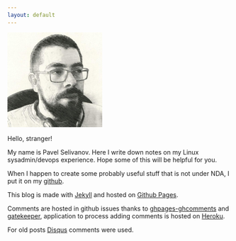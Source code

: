 ```yaml
---
layout: default
---
```

![photo](/cv/my_profile_picture_small.jpg)

Hello, stranger!

My name is Pavel Selivanov. Here I write down notes on my Linux sysadmin/devops experience. Hope some of this will be helpful for you.

When I happen to create some probably useful stuff that is not under NDA, I put it on my [github](https://github.com/selivan).

This blog is made with [Jekyll](https://jekyllrb.com/) and hosted on [Github Pages](https://pages.github.com/).

Comments are hosted in github issues thanks to [ghpages-ghcomments](http://downtothewire.io/ghpages-ghcomments/) and [gatekeeper](https://github.com/prose/gatekeeper), application to process adding comments is hosted on [Heroku](https://www.heroku.com/).

For old posts [Disqus](https://disqus.com/) comments were used.
